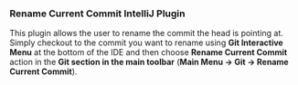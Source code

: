 ### Rename Current Commit IntelliJ Plugin

This plugin allows the user to rename the commit the head is pointing at.
Simply checkout to the commit you want to rename using **Git Interactive Menu** at the bottom of the IDE and then
choose **Rename Current Commit** action in the **Git section in the main toolbar** 
(**Main Menu → Git → Rename Current Commit**).